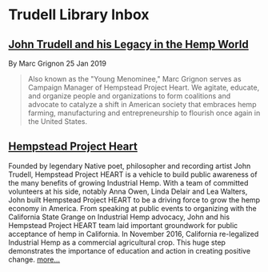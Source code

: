 Trudell Library Inbox
=====================

## [John Trudell and his Legacy in the Hemp World](https://www.hemphistoryweek.com/post/john-trudell-and-his-legacy-in-the-hemp-world)
By Marc Grignon
25 Jan 2019

> Also known as the "Young Menominee," Marc Grignon serves as Campaign Manager of Hempstead Project Heart. We agitate, educate, and organize people and organizations to form coalitions and advocate to catalyze a shift in American society that embraces hemp farming, manufacturing and entrepreneurship to flourish once again in the United States.

## [Hempstead Project Heart](https://www.hempsteadprojectheart.org/)

Founded by legendary Native poet, philosopher and recording artist John Trudell, Hempstead Project HEART is a vehicle to build public awareness of the many benefits of growing Industrial Hemp. With a team of committed volunteers at his side, notably Anna Owen, Linda Delair and Lea Walters, John built Hempstead Project HEART to be a driving force to grow the hemp economy in America. From speaking at public events to organizing with the California State Grange on Industrial Hemp advocacy, John and his Hempstead Project HEART team laid important groundwork for public acceptance of hemp in California. In November 2016, California re-legalized Industrial Hemp as a commercial agricultural crop. This huge step demonstrates the importance of education and action in creating positive change. [more...](https://www.hempsteadprojectheart.org/our-story)
